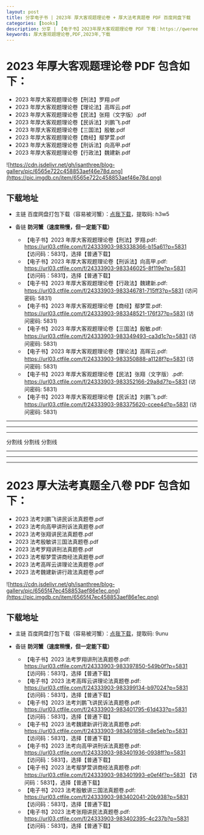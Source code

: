 ```yaml
---
layout: post
title: 分享电子书 | 2023年 厚大客观题理论卷 + 厚大法考真题卷 PDF 百度网盘下载
categories: [books]
description: 分享 | 【电子书】2023年厚大客观题理论卷 PDF 下载：https://qweree.cn/index.php/232/
keywords: 厚大客观题理论卷,PDF,2023年,下载
---
```


# 2023 年厚大客观题理论卷 PDF 包含如下：

- 2023 年厚大客观题理论卷【刑法】罗翔.pdf
- 2023 年厚大客观题理论卷【理论法】高晖云.pdf
- 2023 年厚大客观题理论卷【民法】张翔（文字版）.pdf
- 2023 年厚大客观题理论卷【民诉法】刘鹏飞.pdf
- 2023 年厚大客观题理论卷【三国法】殷敏.pdf
- 2023 年厚大客观题理论卷【商经】鄢梦萱.pdf
- 2023 年厚大客观题理论卷【刑诉法】向高甲.pdf
- 2023 年厚大客观题理论卷【行政法】魏建新.pdf

![https://cdn.jsdelivr.net/gh/isanthree/blog-gallery/pic/6565e722c458853aef46e78d.png](https://pic.imgdb.cn/item/6565e722c458853aef46e78d.png)

## 下载地址

- 主链 百度网盘打包下载（容易被河蟹）：[点我下载](https://pan.baidu.com/s/1JoKX5nK4oe-BwZxKEfqMJg?pwd=h3w5)，提取码: h3w5

- 备链 **防河蟹（速度稍慢，但一定能下载）**

  - 【电子书】2023 年厚大客观题理论卷【刑法】罗翔.pdf: <https://url03.ctfile.com/f/24333903-983338366-b15a61?p=5831> 【访问码：5831】，选择【普通下载】
  - 【电子书】2023 年厚大客观题理论卷【刑诉法】向高甲.pdf: <https://url03.ctfile.com/f/24333903-983346025-8f119e?p=5831> 【访问码：5831】，选择【普通下载】
  - 【电子书】2023 年厚大客观题理论卷【行政法】魏建新.pdf: <https://url03.ctfile.com/f/24333903-983346781-715ff3?p=5831> (访问密码: 5831)
  - 【电子书】2023 年厚大客观题理论卷【商经】鄢梦萱.pdf: <https://url03.ctfile.com/f/24333903-983348521-176f37?p=5831> (访问密码: 5831)
  - 【电子书】2023 年厚大客观题理论卷【三国法】殷敏.pdf: <https://url03.ctfile.com/f/24333903-983349493-ca3d1c?p=5831> (访问密码: 5831)
  - 【电子书】2023 年厚大客观题理论卷【理论法】高晖云.pdf: <https://url03.ctfile.com/f/24333903-983350888-a1128f?p=5831> (访问密码: 5831)
  - 【电子书】2023 年厚大客观题理论卷【民法】张翔（文字版）.pdf: <https://url03.ctfile.com/f/24333903-983352166-29a8d7?p=5831> (访问密码: 5831)
  - 【电子书】2023 年厚大客观题理论卷【民诉法】刘鹏飞.pdf: <https://url03.ctfile.com/f/24333903-983375620-ccee4d?p=5831> (访问密码: 5831)

---

---

---

分割线 分割线 分割线

---

---

---

# 2023 厚大法考真题全八卷 PDF 包含如下：

- 2023 法考刘鹏飞讲民诉法真题卷.pdf
- 2023 法考向高甲讲刑诉法真题卷.pdf
- 2023 法考张翔讲民法真题卷.pdf
- 2023 法考殷敏讲三国法真题卷.pdf
- 2023 法考罗翔讲刑法真题卷.pdf
- 2023 法考鄢梦萱讲商经法真题卷.pdf
- 2023 法考高晖云讲理论法真题卷.pdf
- 2023 法考魏建新讲行政法真题卷.pdf

![https://cdn.jsdelivr.net/gh/isanthree/blog-gallery/pic/6565f47ec458853aef86e1ec.png](https://pic.imgdb.cn/item/6565f47ec458853aef86e1ec.png)

## 下载地址

- 主链 百度网盘打包下载（容易被河蟹）：[点我下载](https://pan.baidu.com/s/1V7um6azurvaBaQMW-n2o5Q?pwd=9unu)，提取码: 9unu

- 备链 **防河蟹（速度稍慢，但一定能下载）**

  - 【电子书】2023 法考罗翔讲刑法真题卷.pdf: https://url03.ctfile.com/f/24333903-983397850-549b0f?p=5831 【访问码：5831】，选择【普通下载】
  - 【电子书】2023 法考高晖云讲理论法真题卷.pdf: https://url03.ctfile.com/f/24333903-983399134-b97024?p=5831 【访问码：5831】，选择【普通下载】
  - 【电子书】2023 法考刘鹏飞讲民诉法真题卷.pdf: https://url03.ctfile.com/f/24333903-983401795-61d433?p=5831 【访问码：5831】，选择【普通下载】
  - 【电子书】2023 法考魏建新讲行政法真题卷.pdf: https://url03.ctfile.com/f/24333903-983401858-c8e5eb?p=5831 【访问码：5831】，选择【普通下载】
  - 【电子书】2023 法考向高甲讲刑诉法真题卷.pdf: https://url03.ctfile.com/f/24333903-983401936-0938ff?p=5831 【访问码：5831】，选择【普通下载】
  - 【电子书】2023 法考鄢梦萱讲商经法真题卷.pdf: https://url03.ctfile.com/f/24333903-983401993-e0ef4f?p=5831 【访问码：5831】，选择【普通下载】
  - 【电子书】2023 法考殷敏讲三国法真题卷.pdf: https://url03.ctfile.com/f/24333903-983402041-20b938?p=5831 【访问码：5831】，选择【普通下载】
  - 【电子书】2023 法考张翔讲民法真题卷.pdf: https://url03.ctfile.com/f/24333903-983402395-4c237b?p=5831 【访问码：5831】，选择【普通下载】
